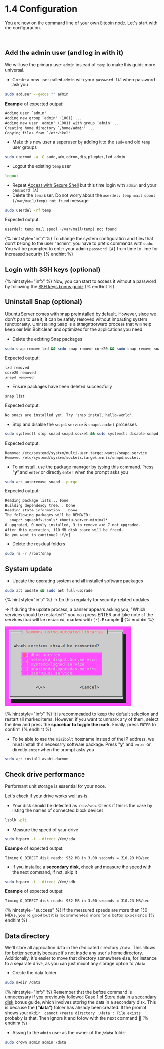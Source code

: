 # 1.4 Configuration

You are now on the command line of your own Bitcoin node. Let's start with the configuration.

<figure><img src="../.gitbook/assets/configuration.jpg" alt="" width="375"><figcaption></figcaption></figure>

## Add the admin user (and log in with it)

We will use the primary user `admin` instead of `temp` to make this guide more universal.

* Create a new user called `admin` with your `password [A]` when password ask you

```sh
sudo adduser --gecos "" admin
```

**Example** of expected output:

```
Adding user `admin' ...
Adding new group `admin' (1001) ...
Adding new user `admin' (1001) with group `admin' ...
Creating home directory `/home/admin' ...
Copying files from `/etc/skel' ...
```

* Make this new user a superuser by adding it to the `sudo` and old `temp` user groups

```sh
sudo usermod -a -G sudo,adm,cdrom,dip,plugdev,lxd admin
```

* Logout the existing `temp` user

```sh
logout
```

* Repeat [Access with Secure Shell](remote-access.md#access-with-secure-shell) but this time login with `admin` and your `password [A]`
* Delete the `temp` user. Do not worry about the `userdel: temp mail spool (/var/mail/temp) not found` message

```sh
sudo userdel -rf temp
```

Expected output:

```
userdel: temp mail spool (/var/mail/temp) not found
```

{% hint style="info" %}
To change the system configuration and files that don't belong to the user "admin", you have to prefix commands with `sudo`. You will be prompted to enter your admin `password [A]` from time to time for increased security
{% endhint %}

## Login with SSH keys (optional)

{% hint style="info" %}
Now, you can start to access it without a password by following the [SSH keys bonus guide](../bonus-guides/security/ssh-keys.md)
{% endhint %}

## Uninstall Snap (optional)

Ubuntu Server comes with snap preinstalled by default. However, since we don't plan to use it, it can be safely removed without impacting system functionality. Uninstalling Snap is a straightforward process that will help keep our MiniBolt clean and optimized for the applications you need.

* Delete the existing Snap packages

```bash
sudo snap remove lxd && sudo snap remove core20 && sudo snap remove snapd
```

Expected output:

```
lxd removed
core20 removed
snapd removed
```

* Ensure packages have been deleted successfully

```bash
snap list
```

Expected output:

```
No snaps are installed yet. Try 'snap install hello-world'.
```

* Stop and disable the `snapd.service` & `snapd.socket` processes

```bash
sudo systemctl stop snapd snapd.socket && sudo systemctl disable snapd snapd.socket
```

Expected output:

```
Removed /etc/systemd/system/multi-user.target.wants/snapd.service.
Removed /etc/systemd/system/sockets.target.wants/snapd.socket.
```

* To uninstall, use the package manager by typing this command. Press "**y**" and `enter` or directly `enter` when the prompt asks you

```bash
sudo apt autoremove snapd --purge
```

Expected output:

```
Reading package lists... Done
Building dependency tree... Done
Reading state information... Done
The following packages will be REMOVED:
  snapd* squashfs-tools* ubuntu-server-minimal*
0 upgraded, 0 newly installed, 3 to remove and 7 not upgraded.
After this operation, 110 MB disk space will be freed.
Do you want to continue? [Y/n]
```

* Delete the residual folders

```bash
sudo rm -r /root/snap
```

## System update

* Update the operating system and all installed software packages

```sh
sudo apt update && sudo apt full-upgrade
```

{% hint style="info" %}
-> Do this regularly for security-related updates

-> If during the update process, a banner appears asking you, "Which services should be restarted?" you can press ENTER and take note of the services that will be restarted, marked with `[*]`. Example 🔽
{% endhint %}

![](../images/update-action.PNG)

{% hint style="info" %}
It is recommended to keep the default selection and restart all marked items. However, if you want to unmark any of them, select the item and press the **spacebar to toggle the mark**. Finally, press `ENTER` to confirm
{% endhint %}

* To be able to use the `minibolt` hostname instead of the IP address, we must install this necessary software package. Press "**y**" and `enter` or directly `enter` when the prompt asks you

```sh
sudo apt install avahi-daemon
```

## Check drive performance

Performant unit storage is essential for your node.

Let's check if your drive works well as-is.

* Your disk should be detected as `/dev/sda`. Check if this is the case by listing the names of connected block devices

```sh
lsblk -pli
```

* Measure the speed of your drive

```sh
sudo hdparm -t --direct /dev/sda
```

**Example** of expected output:

```
Timing O_DIRECT disk reads: 932 MB in 3.00 seconds = 310.23 MB/sec
```

* If you installed a **secondary disk**, check and measure the speed with the next command, if not, skip it

```sh
sudo hdparm -t --direct /dev/sdb
```

**Example** of expected output:

```
Timing O_DIRECT disk reads: 932 MB in 3.00 seconds = 310.23 MB/sec
```

{% hint style="success" %}
If the measured speeds are more than 150 MB/s, you're good but it is recommended more for a better experience
{% endhint %}

## Data directory

We'll store all application data in the dedicated directory `/data`. This allows for better security because it's not inside any user's home directory. Additionally, it's easier to move that directory somewhere else, for instance to a separate drive, as you can just mount any storage option to `/data`

* Create the data folder

```sh
sudo mkdir /data
```

{% hint style="info" %}
Remember that the before command is unnecessary if you previously followed [Case 1](../bonus/system/store-data-secondary-disk.md#case-1-during-the-ubuntu-server-guided-installation) of [Store data in a secondary disk](../bonus/system/store-data-secondary-disk.md) bonus guide, which involves storing the data in a secondary disk. This is because the **("data")** folder has already been created. If the prompt shows you: `mkdir: cannot create directory '/data': File exists` probably is that. Then ignore it and follow with the next command 🔽
{% endhint %}

* Assing to the `admin` user as the owner of the **`/data`** folder

```sh
sudo chown admin:admin /data
```
